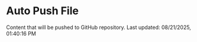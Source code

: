 # Auto Push File

Content that will be pushed to GitHub repository.
Last updated: 08/21/2025, 01:40:16 PM